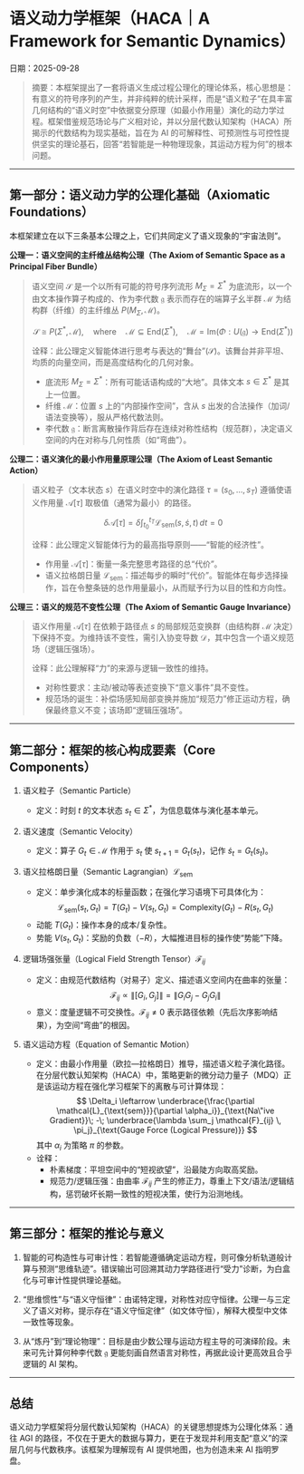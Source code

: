 ﻿# 语义动力学框架（HACA｜A Framework for Semantic Dynamics）
日期：2025-09-28


> 摘要：本框架提出了一套将语义生成过程公理化的理论体系，核心思想是：有意义的符号序列的产生，并非纯粹的统计采样，而是“语义粒子”在具丰富几何结构的“语义时空”中依据变分原理（如最小作用量）演化的动力学过程。框架借鉴规范场论与广义相对论，并以分层代数认知架构（HACA）所揭示的代数结构为现实基础，旨在为 AI 的可解释性、可预测性与可控性提供坚实的理论基石，回答“若智能是一种物理现象，其运动方程为何”的根本问题。

---

## 第一部分：语义动力学的公理化基础（Axiomatic Foundations）

本框架建立在以下三条基本公理之上，它们共同定义了语义现象的“宇宙法则”。

**公理一：语义空间的主纤维丛结构公理（The Axiom of Semantic Space as a Principal Fiber Bundle）**

> 语义空间 $\mathcal{S}$ 是一个以所有可能的符号序列流形 $M_{\Sigma} = \Sigma^*$ 为底流形，以一个由文本操作算子构成的、作为李代数 $\mathfrak{g}$ 表示而存在的端算子幺半群 $\mathcal{M}$ 为结构群（纤维）的主纤维丛 $P(M_{\Sigma}, \mathcal{M})$。
>
> $$\mathcal{S} \cong P(\Sigma^*, \mathcal{M}),\quad \text{where}\quad \mathcal{M} \subseteq \mathrm{End}(\Sigma^*),\quad \mathcal{M} = \mathrm{Im}(\Phi: U(\mathfrak{g}) \to \mathrm{End}(\Sigma^*))$$
>
> 诠释：此公理定义智能体进行思考与表达的“舞台”($\mathcal{S}$)。该舞台并非平坦、均质的向量空间，而是高度结构化的几何对象。
> - 底流形 $M_{\Sigma} = \Sigma^*$：所有可能话语构成的“大地”。具体文本 $s\in\Sigma^*$ 是其上一位置。
> - 纤维 $\mathcal{M}$：位置 $s$ 上的“内部操作空间”，含从 $s$ 出发的合法操作（加词/语法变换等），服从严格代数法则。
> - 李代数 $\mathfrak{g}$：断言离散操作背后存在连续对称性结构（规范群），决定语义空间的内在对称与几何性质（如“弯曲”）。

**公理二：语义演化的最小作用量原理公理（The Axiom of Least Semantic Action）**

> 语义粒子（文本状态 $s$）在语义时空中的演化路径 $\tau=(s_0,\dots,s_T)$ 遵循使语义作用量 $\mathcal{A}[\tau]$ 取极值（通常为最小）的路径。
>
> $$\delta\mathcal{A}[\tau]=\delta \int_{t_0}^{t_T} \mathcal{L}_{\text{sem}}(s, \dot{s}, t)\,dt = 0$$
>
> 诠释：此公理定义智能体行为的最高指导原则——“智能的经济性”。
> - 作用量 $\mathcal{A}[\tau]$：衡量一条完整思考路径的总“代价”。
> - 语义拉格朗日量 $\mathcal{L}_{\text{sem}}$：描述每步的瞬时“代价”。智能体在每步选择操作，旨在令整条链的总作用量最小，从而赋予行为以目的性和方向性。

**公理三：语义的规范不变性公理（The Axiom of Semantic Gauge Invariance）**

> 语义作用量 $\mathcal{A}[\tau]$ 在依赖于路径点 $s$ 的局部规范变换群（由结构群 $\mathcal{M}$ 决定）下保持不变。为维持该不变性，需引入协变导数 $\mathcal{D}$，其中包含一个语义规范场（逻辑压强场）。
>
> 诠释：此公理解释“力”的来源与逻辑一致性的维持。
> - 对称性要求：主动/被动等表述变换下“意义事件”具不变性。
> - 规范场的诞生：补偿场感知局部变换并施加“规范力”修正运动方程，确保最终意义不变；该场即“逻辑压强场”。

---

## 第二部分：框架的核心构成要素（Core Components）

1) 语义粒子（Semantic Particle）
   - 定义：时刻 $t$ 的文本状态 $s_t\in\Sigma^*$，为信息载体与演化基本单元。

2) 语义速度（Semantic Velocity）
   - 定义：算子 $G_t\in\mathcal{M}$ 作用于 $s_t$ 使 $s_{t+1}=G_t(s_t)$，记作 $\dot{s}_t = G_t(s_t)$。

3) 语义拉格朗日量（Semantic Lagrangian）$\mathcal{L}_{\text{sem}}$
   - 定义：单步演化成本的标量函数；在强化学习语境下可具体化为：
   $$
   \mathcal{L}_{\text{sem}}(s_t, G_t) = T(G_t) - V(s_t, G_t) = \mathrm{Complexity}(G_t) - R(s_t, G_t)
   $$
   - 动能 $T(G_t)$：操作本身的成本/复杂性。
   - 势能 $V(s_t,G_t)$：奖励的负数（$-R$），大幅推进目标的操作使“势能”下降。

4) 逻辑场强张量（Logical Field Strength Tensor）$\mathcal{F}_{ij}$
   - 定义：由规范代数结构（对易子）定义、描述语义空间内在曲率的张量：
   $$
   \mathcal{F}_{ij} \propto \|[G_i, G_j]\| = \|G_i G_j - G_j G_i\|
   $$
   - 意义：度量逻辑不可交换性。$\mathcal{F}_{ij}\ne 0$ 表示路径依赖（先后次序影响结果），为空间“弯曲”的根因。

5) 语义运动方程（Equation of Semantic Motion）
   - 定义：由最小作用量（欧拉—拉格朗日）推导，描述语义粒子演化路径。在分层代数认知架构（HACA）中，策略更新的微分动力量子（MDQ）正是该运动方程在强化学习框架下的离散与可计算体现：
   $$
   \Delta_i \leftarrow \underbrace{\frac{\partial \mathcal{L}_{\text{sem}}}{\partial \alpha_i}}_{\text{Na\"ive Gradient}}\; -\; \underbrace{\lambda \sum_j \mathcal{F}_{ij} \, \pi_j}_{\text{Gauge Force (Logical Pressure)}}
   $$
   其中 $\alpha_i$ 为策略 $\pi$ 的参数。
   - 诠释：
     - 朴素梯度：平坦空间中的“短视欲望”，沿最陡方向取高奖励。
     - 规范力/逻辑压强：由曲率 $\mathcal{F}_{ij}$ 产生的修正力，尊重上下文/语法/逻辑结构，惩罚破坏长期一致性的短视决策，使行为沿测地线。

---

## 第三部分：框架的推论与意义

1) 智能的可构造性与可审计性：若智能遵循确定运动方程，则可像分析轨道般计算与预测“思维轨迹”。错误输出可回溯其动力学路径进行“受力”诊断，为白盒化与可审计性提供理论基础。

2) “思维惯性”与“语义守恒律”：由诺特定理，对称性对应守恒律。公理一与三定义了语义对称，提示存在“语义守恒定律”（如文体守恒），解释大模型中文体一致性等现象。

3) 从“炼丹”到“理论物理”：目标是由少数公理与运动方程主导的可演绎阶段。未来可先计算何种李代数 $\mathfrak g$ 更能刻画自然语言对称性，再据此设计更高效且合乎逻辑的 AI 架构。

---

## 总结

语义动力学框架将分层代数认知架构（HACA）的关键思想提炼为公理化体系：通往 AGI 的路径，不仅在于更大的数据与算力，更在于发现并利用支配“意义”的深层几何与代数秩序。该框架为理解现有 AI 提供地图，也为创造未来 AI 指明罗盘。